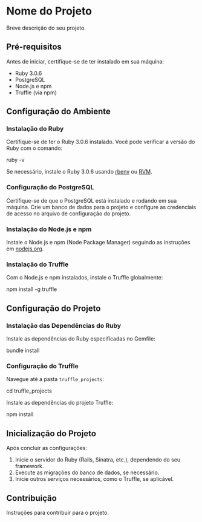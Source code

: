# Nome do Projeto

Breve descrição do seu projeto.

## Pré-requisitos

Antes de iniciar, certifique-se de ter instalado em sua máquina:

- Ruby 3.0.6
- PostgreSQL
- Node.js e npm
- Truffle (via npm)

## Configuração do Ambiente

### Instalação do Ruby

Certifique-se de ter o Ruby 3.0.6 instalado. Você pode verificar a versão do Ruby com o comando:

ruby -v


Se necessário, instale o Ruby 3.0.6 usando [rbenv](https://github.com/rbenv/rbenv) ou [RVM](https://rvm.io).

### Configuração do PostgreSQL

Certifique-se de que o PostgreSQL está instalado e rodando em sua máquina. Crie um banco de dados para o projeto e configure as credenciais de acesso no arquivo de configuração do projeto.

### Instalação do Node.js e npm

Instale o Node.js e npm (Node Package Manager) seguindo as instruções em [nodejs.org](https://nodejs.org/).

### Instalação do Truffle

Com o Node.js e npm instalados, instale o Truffle globalmente:

npm install -g truffle


## Configuração do Projeto

### Instalação das Dependências do Ruby

Instale as dependências do Ruby especificadas no Gemfile:

bundle install


### Configuração do Truffle

Navegue até a pasta `truffle_projects`:

cd truffle_projects


Instale as dependências do projeto Truffle:

npm install


## Inicialização do Projeto

Após concluir as configurações:

1. Inicie o servidor do Ruby (Rails, Sinatra, etc.), dependendo do seu framework.
2. Execute as migrações do banco de dados, se necessário.
3. Inicie outros serviços necessários, como o Truffle, se aplicável.

## Contribuição

Instruções para contribuir para o projeto.
